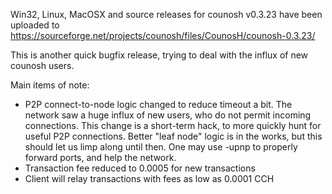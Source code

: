 Win32, Linux, MacOSX and source releases for counosh v0.3.23 have been uploaded to
https://sourceforge.net/projects/counosh/files/CounosH/counosh-0.3.23/

This is another quick bugfix release, trying to deal with the influx of new counosh users.

Main items of note:

* P2P connect-to-node logic changed to reduce timeout a bit.  The network saw a huge influx of new users, who do not permit incoming connections.  This change is a short-term hack, to more quickly hunt for useful P2P connections.  Better "leaf node" logic is in the works, but this should let us limp along until then.  One may use -upnp to properly forward ports, and help the network.
* Transaction fee reduced to 0.0005 for new transactions
* Client will relay transactions with fees as low as 0.0001 CCH
